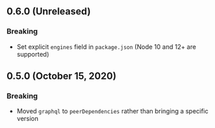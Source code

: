## 0.6.0 (Unreleased)
### Breaking
 - Set explicit `engines` field in `package.json` (Node 10 and 12+ are supported)

## 0.5.0 (October 15, 2020)
### Breaking
 - Moved `graphql` to `peerDependencies` rather than bringing a specific version
